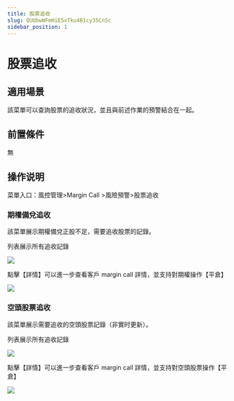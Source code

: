 ```yaml
---
title: 股票追收
slug: QUUbwWFmHiE5xTku4B1cy35Cn5c
sidebar_position: 1
---
```



# 股票追收

## 適用場景

該菜單可以查詢股票的追收狀況，並且與前述作業的預警結合在一起。

## 前置條件

無

## 操作说明

菜單入口：風控管理&gt;Margin Call &gt;風險預警&gt;股票追收

### 期權備兌追收

該菜單展示期權備兌正股不足，需要追收股票的記錄。

列表展示所有追收記錄

<img src="/assets/IG5rbIjM8oBaBoxqvZYcIAtSntC.png" src-width="3216" src-height="576" align="center"/>

點擊【詳情】可以進一步查看客戶 margin call 詳情，並支持對期權操作【平倉】

<img src="/assets/EyqBbTz9ao9FbtxVtQtc3HY2nXf.png" src-width="3262" src-height="1626" align="center"/>

### 空頭股票追收

該菜單展示需要追收的空頭股票記錄（非實时更新）。

列表展示所有追收記錄

<img src="/assets/XXFabwcZhoLJcextJ2hcO87lnEg.png" src-width="3234" src-height="720" align="center"/>

點擊【詳情】可以進一步查看客戶 margin call 詳情，並支持對空頭股票操作【平倉】

<img src="/assets/A5TQbDYIpo2hu2x0oyIcx6zGngb.png" src-width="3252" src-height="1608" align="center"/>

